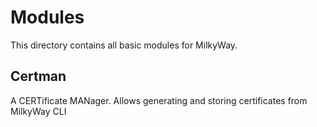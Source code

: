 # Modules
This directory contains all basic modules for MilkyWay.

## Certman
A CERTificate MANager. Allows generating and storing certificates from
MilkyWay CLI
